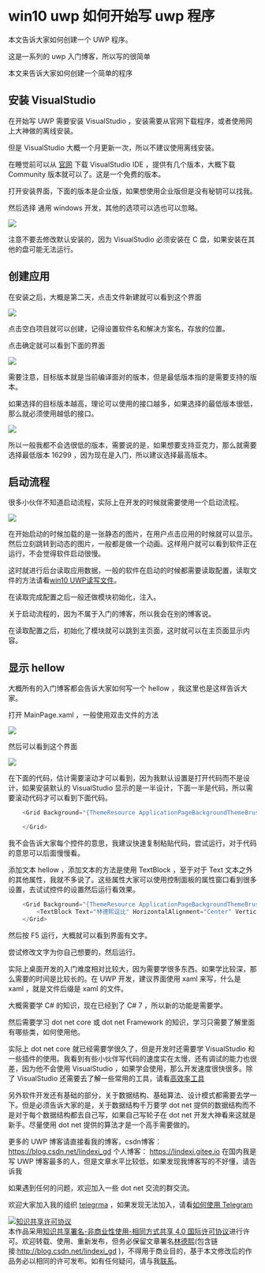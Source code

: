 # win10 uwp 如何开始写 uwp 程序

本文告诉大家如何创建一个 UWP 程序。

这是一系列的 uwp 入门博客，所以写的很简单

<!--more-->
<div id="toc"></div>
本文来告诉大家如何创建一个简单的程序

## 安装 VisualStudio 

在开始写 UWP 需要安装 VisualStudio ，安装需要从官网下载程序，或者使用网上大神做的离线安装。

但是 VisualStudio 大概一个月更新一次，所以不建议使用离线安装。

在睡觉前可以从 [官网](https://www.visualstudio.com/zh-hans/ ) 下载 VisualStudio IDE ，提供有几个版本，大概下载 Community 版本就可以了。这是一个免费的版本。

打开安装界面，下面的版本是企业版，如果想使用企业版但是没有秘钥可以找我。

然后选择 通用 windows 开发，其他的选项可以选也可以忽略。

![](http://7xqpl8.com1.z0.glb.clouddn.com/lindexi%2F20184141612579935.jpg)

注意不要去修改默认安装的，因为 VisualStudio 必须安装在 C 盘，如果安装在其他的盘可能无法运行。

## 创建应用

在安装之后，大概是第二天，点击文件新建就可以看到这个界面

![](http://7xqpl8.com1.z0.glb.clouddn.com/lindexi%2F20184141615352914.jpg)

点击空白项目就可以创建，记得设置软件名和解决方案名，存放的位置。

点击确定就可以看到下面的界面

![](http://7xqpl8.com1.z0.glb.clouddn.com/lindexi%2F20184141616397927.jpg)

需要注意，目标版本就是当前编译面对的版本，但是最低版本指的是需要支持的版本。

如果选择的目标版本越高，理论可以使用的接口越多，如果选择的最低版本很低，那么就必须使用越低的接口。

![](http://7xqpl8.com1.z0.glb.clouddn.com/lindexi%2F2018414162014647.jpg)

所以一般我都不会选很低的版本，需要说的是，如果想要支持亚克力，那么就需要选择最低版本 16299 ，因为现在是入门，所以建议选择最高版本。

## 启动流程

很多小伙伴不知道启动流程，实际上在开发的时候就需要使用一个启动流程。

![](http://7xqpl8.com1.z0.glb.clouddn.com/lindexi%2F2018414162242577.jpg)

在开始启动的时候加载的是一张静态的图片，在用户点击应用的时候就可以显示。然后立刻跳转到动态的图片，一般都是做一个动画。这样用户就可以看到软件正在运行，不会觉得软件启动很慢。

这时就进行后台读取应用数据，一般的软件在启动的时候都需要读取配置，读取文件的方法请看[win10 UWP读写文件](https://blog.csdn.net/lindexi_gd/article/details/49007841 )。

在读取完成配置之后一般还做模块初始化，注入。

关于启动流程的，因为不属于入门的博客，所以我会在别的博客说。

在读取配置之后，初始化了模块就可以跳到主页面，这时就可以在主页面显示内容。

## 显示 hellow

大概所有的入门博客都会告诉大家如何写一个 hellow ，我这里也是这样告诉大家。

打开 MainPage.xaml ，一般使用双击文件的方法

![](http://7xqpl8.com1.z0.glb.clouddn.com/lindexi%2F2018414162710847.jpg)

然后可以看到这个界面

![](http://7xqpl8.com1.z0.glb.clouddn.com/lindexi%2F20184141627479596.jpg)

在下面的代码，估计需要滚动才可以看到，因为我默认设置是打开代码而不是设计，如果安装默认的 VisualStudio 显示的是一半设计，下面一半是代码，所以需要滚动代码才可以看到下面代码。

```csharp
    <Grid Background="{ThemeResource ApplicationPageBackgroundThemeBrush}">

    </Grid>
```

我不会告诉大家每个控件的意思，我建议快速复制粘贴代码，尝试运行，对于代码的意思可以后面慢慢看。

添加文本 hellow ，添加文本的方法是使用 TextBlock ，至于对于 Text 文本之外的其他属性，我就不多说了。这些属性大家可以使用控制面板的属性窗口看到很多设置，去试试控件的设置然后运行看效果。

```csharp
    <Grid Background="{ThemeResource ApplicationPageBackgroundThemeBrush}">
        <TextBlock Text="林德熙逗比" HorizontalAlignment="Center" VerticalAlignment="Center"></TextBlock>
    </Grid>
```

然后按 F5 运行，大概就可以看到界面有文字。

尝试修改文字为你自己想要的，然后运行。

实际上桌面开发的入门难度相对比较大，因为需要学很多东西。如果学比较深，那么需要的时间是比较长的。在 UWP 开发，建议界面使用 xaml 来写，什么是 xaml ，就是文件后缀是 xaml 的文件。

大概需要学 C# 的知识，现在已经到了 C# 7 ，所以新的功能是需要学。

然后需要学习 dot net core 或 dot net Framework 的知识，学习只需要了解里面有哪些类，如何使用他。

实际上 dot net core 就已经需要学很久了，但是开发时还需要学 VisualStudio 和一些插件的使用。我看到有些小伙伴写代码的速度实在太慢，还有调试的能力也很差，因为他不会使用 VisualStudio ，如果学会使用，那么开发速度很快很多。除了 VisualStudio 还需要去了解一些常用的工具，请看[高效率工具](https://lindexi.gitee.io/post/%E9%AB%98%E6%95%88%E7%8E%87%E5%B7%A5%E5%85%B7.html )

另外软件开发还有基础的部分，关于数据结构、基础算法、设计模式都需要去学一下。但是必须告诉大家的是，关于数据结构千万要学 dot net 提供的数据结构而不是对于每个数据结构都去自己写，如果自己写轮子在 dot net 开发大神看来这就是新手。尽量使用 dot net 提供的算法才是一个高手需要做的。

更多的 UWP 博客请直接看我的博客，csdn博客：https://blog.csdn.net/lindexi_gd 个人博客： https://lindexi.gitee.io 在国内我是写 UWP 博客最多的人，但是文章水平比较低，如果发现我博客写的不好懂，请告诉我

如果遇到任何的问题，欢迎加入一些 dot net 交流的群交流。

欢迎大家加入我的组织 [telegrma](https://t.me/dotnet_campus) ，如果发现无法加入，请看[如何使用 Telegram](https://lindexi.gitee.io/post/%E5%A6%82%E4%BD%95%E4%BD%BF%E7%94%A8-Telegram.html )

<a rel="license" href="http://creativecommons.org/licenses/by-nc-sa/4.0/"><img alt="知识共享许可协议" style="border-width:0" src="https://licensebuttons.net/l/by-nc-sa/4.0/88x31.png" /></a><br />本作品采用<a rel="license" href="http://creativecommons.org/licenses/by-nc-sa/4.0/">知识共享署名-非商业性使用-相同方式共享 4.0 国际许可协议</a>进行许可。欢迎转载、使用、重新发布，但务必保留文章署名[林德熙](http://blog.csdn.net/lindexi_gd)(包含链接:http://blog.csdn.net/lindexi_gd )，不得用于商业目的，基于本文修改后的作品务必以相同的许可发布。如有任何疑问，请与我[联系](mailto:lindexi_gd@163.com)。
